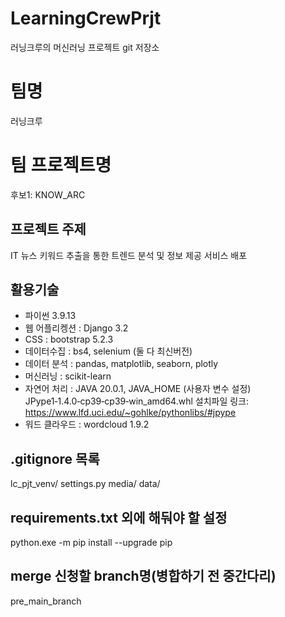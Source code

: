# LearningCrewPrjt
러닝크루의 머신러닝 프로젝트 git 저장소
# 팀명
러닝크루
# 팀 프로젝트명
후보1: KNOW_ARC

## 프로젝트 주제
IT 뉴스 키워드 추출을 통한 트렌드 분석 및 정보 제공 서비스 배포
## 활용기술
- 파이썬 3.9.13
- 웹 어플리켕션 : Django 3.2
- CSS : bootstrap 5.2.3
- 데이터수집 : bs4, selenium (둘 다 최신버전)
- 데이터 분석 : pandas, matplotlib, seaborn, plotly  
- 머신러닝 : scikit-learn
- 자연어 처리 : JAVA 20.0.1, JAVA_HOME (사용자 변수 설정)      
  JPype1‑1.4.0‑cp39‑cp39‑win_amd64.whl
  설치파일 링크: https://www.lfd.uci.edu/~gohlke/pythonlibs/#jpype
- 워드 클라우드 : wordcloud 1.9.2

## .gitignore 목록
lc_pjt_venv/ settings.py media/ data/

## requirements.txt 외에 해둬야 할 설정
python.exe -m pip install --upgrade pip

## merge 신청할 branch명(병합하기 전 중간다리)
pre_main_branch